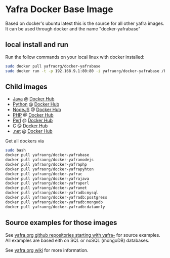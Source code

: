 # Yafra Docker Base Image
Based on docker's ubuntu latest this is the source for all other yafra images.
It can be used through docker and the name "docker-yafrabase"

## local install and run
Run the follow commands on your local linux with docker installed:

```bash
sudo docker pull yafraorg/docker-yafrabase
sudo docker run -t -p 192.168.9.1:80:80 -i yafraorg/docker-yafrabase /bin/bash
```

## Child images

 * [Java](https://github.com/yafraorg/docker-yafrajava) @ [Docker Hub](https://registry.hub.docker.com/u/yafraorg/docker-yafrajava/)
 * [Python](https://github.com/yafraorg/docker-yafrapython) @ [Docker Hub](https://registry.hub.docker.com/u/yafraorg/docker-yafrapython/)
 * [NodeJS](https://github.com/yafraorg/docker-yafranodejs) @ [Docker Hub](https://registry.hub.docker.com/u/yafraorg/docker-yafranodejs/)
 * [PHP](https://github.com/yafraorg/docker-yafraphp) @ [Docker Hub](https://registry.hub.docker.com/u/yafraorg/docker-yafraphp/)
 * [Perl](https://github.com/yafraorg/docker-yafraperl) @ [Docker Hub](https://registry.hub.docker.com/u/yafraorg/docker-yafraperl/)
 * [C](https://github.com/yafraorg/docker-yafrac) @ [Docker Hub](https://registry.hub.docker.com/u/yafraorg/docker-yafrac/)
 * [.net](https://github.com/yafraorg/docker-yafranet) @ [Docker Hub](https://registry.hub.docker.com/u/yafraorg/docker-yafranet/)

Get all dockers via
```bash
sudo bash
docker pull yafraorg/docker-yafrabase
docker pull yafraorg/docker-yafranodejs
docker pull yafraorg/docker-yafraphp
docker pull yafraorg/docker-yafrapyhton
docker pull yafraorg/docker-yafrac
docker pull yafraorg/docker-yafrajava
docker pull yafraorg/docker-yafraperl
docker pull yafraorg/docker-yafranet
docker pull yafraorg/docker-yafradb:mysql
docker pull yafraorg/docker-yafradb:postgress
docker pull yafraorg/docker-yafradb:mongodb
docker pull yafraorg/docker-yafradb:dataonly
```
 
## Source examples for those images
See [yafra.org github repositories starting with yafra-](https://github.com/yafraorg) for source examples. All examples are based eith on SQL or noSQL (mongoDB) databases.

See [yafra.org wiki](https://github.com/yafraorg/yafra/wiki) for more information.

